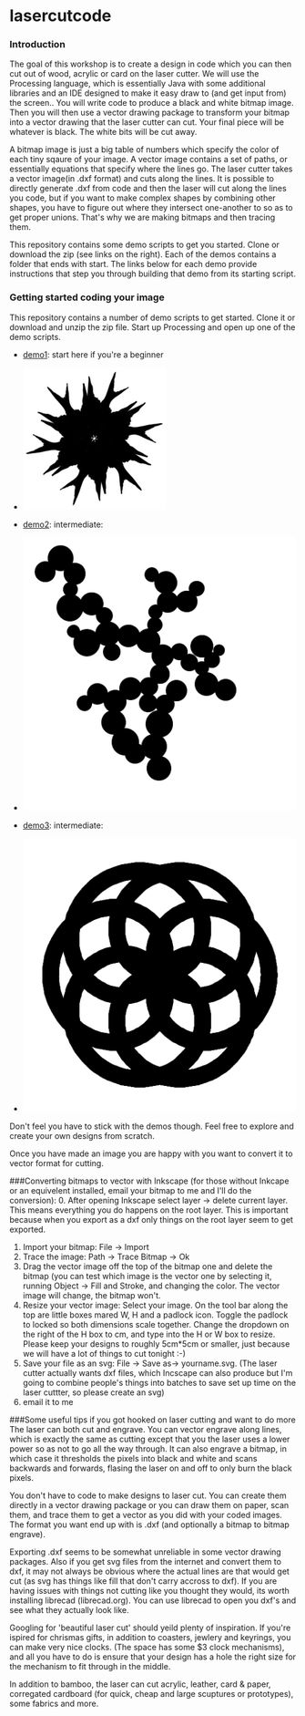 lasercutcode
============

### Introduction


The goal of this workshop is to create a design in code which you can then cut out of wood, acrylic or card on the laser cutter. We will use the Processing language, which is essentially Java with some additional libraries and an IDE designed to make it easy draw to (and get input from) the screen.. You will write code to produce a black and white bitmap image.  Then you will then use a vector drawing package to transform your bitmap into a vector drawing that the laser cutter can cut. Your final piece will be whatever is black. The white bits will be cut away. 

A bitmap image is just a big table of numbers which specify the color of each tiny sqaure of your image. A vector image contains a set of paths, or essentially equations that specify where the lines go. The laser cutter takes a vector image(in .dxf format) and cuts along the lines. It is possible to directly generate .dxf from code and then the laser will cut along the lines you code, but if you want to make complex shapes by combining other shapes, you have to figure out where they intersect one-another to so as to get proper unions. That's why we are making bitmaps and then tracing them.  

This repository contains some demo scripts to get you started. Clone or download the zip (see links on the right). Each of the demos contains a folder that ends with start. The links below for each demo provide instructions that step you through building that demo from its starting script.

### Getting started coding your image

This repository contains a number of demo scripts to get started. Clone it or download and unzip the zip file. Start up Processing and open up one of the demo scripts. 

* [demo1](demo1/rotate.md): start here if you're a beginner 
* ![Rotated Image](/demo1/rotate/rotated.png)



* [demo2](demo2/bubbles.md): intermediate: 
* ![Bubbles](/demo2/bubbles/bubbles.png)

* [demo3](demo3/polar.md): intermediate:
* ![Polar](/demo3/polar/polar.png)

Don't feel you have to stick with the demos though. Feel free to explore and create your own designs from scratch. 

Once you have made an image you are happy with you want to convert it to vector format for cutting. 

###Converting bitmaps to vector with Inkscape 
(for those without Inkcape or an equivelent installed, email your bitmap to me and I'll do the conversion):
0. After opening Inkscape select layer -> delete current layer. This means everything you do happens on the root layer. This is important because when you export as a dxf only things on the root layer seem to get exported.
1. Import your bitmap: File -> Import 
2. Trace the image: Path -> Trace Bitmap -> Ok
3. Drag the vector image off the top of the bitmap one and delete the bitmap (you can test which image is the vector one by selecting it, running Object -> Fill and Stroke, and changing the color. The vector image will change, the bitmap won't.
4. Resize your vector image: Select your image. On the tool bar along the top are little boxes mared W, H and a padlock icon. Toggle the padlock to locked so both dimensions scale together. Change the dropdown on the right of the H box to cm, and type into the H or W box to resize. Please keep your designs to roughly 5cm*5cm or smaller, just because we will have a lot of things to cut tonight :-)
5. Save your file as an svg: File -> Save as-> yourname.svg. (The laser cutter actually wants dxf files, which Incscape can also produce but I'm going to combine people's things into batches to save set up time on the laser cuttter, so please create an svg)
6. email it to me


###Some useful tips if you got hooked on laser cutting and want to do more
The laser can both cut and engrave. You can vector engrave along lines, which is exactly the same as cutting except that you the laser uses a lower power so as not to go all the way through. It can also engrave a bitmap, in which case it thresholds the pixels into black and white and scans backwards and forwards, flasing the laser on and off to only burn the black pixels.

You don't have to code to make designs to laser cut. You can create them directly in a vector drawing package or you can draw them on paper, scan them, and trace them to get a vector as you did with your coded images. The format you want end up with is .dxf (and optionally a bitmap to bitmap engrave).

Exporting .dxf seems to be somewhat unreliable in some vector drawing packages. Also if you get svg files from the internet and convert them to dxf, it may not always be obvious where the actual lines are that would get cut (as svg has things like fill that don't carry accross to dxf). If you are having issues with things not cutting like you thought they would, its worth installing librecad (librecad.org). You can use librecad to open you dxf's and see what they actually look like.

Googling for 'beautiful laser cut' should yeild plenty of inspiration. If you're ispired for chrismas gifts, in addition to coasters, jewlery and keyrings, you can make very nice clocks. (The space has some $3 clock mechanisms), and all you have to do is ensure that your design has a hole the right size for the mechanism to fit through in the  middle. 

In addition to bamboo, the laser can cut acrylic, leather, card & paper, corregated cardboard (for quick, cheap and large scuptures or prototypes), some fabrics and more. 

